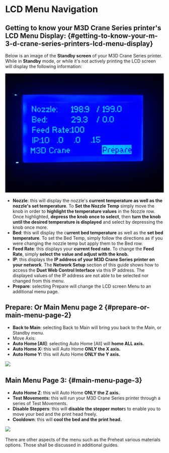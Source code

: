 # LCD Menu Navigation

## Getting to know your M3D Crane Series printer's LCD Menu Display: {#getting-to-know-your-m-3-d-crane-series-printers-lcd-menu-display}

Below is an image of the **Standby screen** of your M3D Crane Series printer. While in **Standby** mode, or while it's not actively printing the LCD screen will display the following information:

![](../.gitbook/assets/menu2.jpg)

* **Nozzle**: this will display the nozzle's **current temperature as well as the nozzle's set temperature**. To **Set the Nozzle Temp** simply move the knob in order to **highlight the temperature values** in the Nozzle row. Once highlighted, **depress the knob once to select**, then **turn the knob until the desired temperature is displayed** and select by depressing the knob once more.
* **Bed**: this will display the c**urrent bed temperature** as well as the **set bed temperature**. To set the Bed Temp, simply follow the directions as if you were changing the nozzle temp but apply them to the Bed row.
* **Feed Rate**: this displays your **current feed rate**. To change the **Feed Rate**, simply **select the value and adjust with the knob.**
* **IP**: this displays the **IP address of your M3D Crane Series printer on your network**. The **Network Setup** section of this guide shows how to access the **Duet Web Control Interface** via this IP address. The displayed values of the IP address are not able to be selected nor changed from this menu.
* **Prepare**: selecting Prepare will change the LCD screen Menu to an additional menu page.

## Prepare: Or Main Menu page 2 {#prepare-or-main-menu-page-2}

* **Back to Main**: selecting Back to Main will bring you back to the Main, or Standby menu.
* Move Axis:
* **Auto Home \[All\]**: selecting Auto Home \[All\] will **home ALL axis.**
* **Auto Home X:** this will Auto Home **ONLY the X axis.**
* **Auto Home Y:** this will Auto Home **ONLY the Y axis.**

![](https://blobscdn.gitbook.com/v0/b/gitbook-28427.appspot.com/o/assets%2F-LHsKN4t1c1PNlAAcU9y%2F-LP8V1WBkO_I84NiZxoO%2F-LP8_MAod6SUzPvrIkK_%2FMenu1.jpg?alt=media&token=ec5f3cdb-e1d6-4751-964e-7b8ebe9eb275)

## Main Menu Page 3: {#main-menu-page-3}

* **Auto Home Z**: this will Auto Home **ONLY the Z axis.**
* **Test Movements:** this will run your M3D Crane Series printer through a series of Test Movements.
* **Disable Steppers**: this will **disable the stepper motor**s to enable you to move your bed and the print head freely.
* **Cooldown**: this will **cool the bed and the print head.**

![](https://blobscdn.gitbook.com/v0/b/gitbook-28427.appspot.com/o/assets%2F-LHsKN4t1c1PNlAAcU9y%2F-LP8V1WBkO_I84NiZxoO%2F-LP8b-84PUZdaPdXMJk3%2FMenu4.jpg?alt=media&token=d68429bc-a978-48c4-a805-a6c68156cfa4)

There are other aspects of the menu such as the Preheat various materials options. Those shall be discussed in additional guides.

